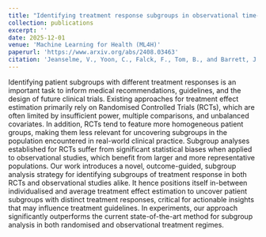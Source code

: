 ```yaml
---
title: "Identifying treatment response subgroups in observational time-to-event data"
collection: publications
excerpt: ''
date: 2025-12-01
venue: 'Machine Learning for Health (ML4H)'
paperurl: 'https://www.arxiv.org/abs/2408.03463'
citation: 'Jeanselme, V., Yoon, C., Falck, F., Tom, B., and Barrett, J. <b>Identifying treatment response subgroups in observational time-to-event data</b>. In <i>Machine Learning for Health</i>.'
---
```


Identifying patient subgroups with different treatment responses is an important task to inform medical recommendations, guidelines, and the design of future clinical trials. Existing approaches for treatment effect estimation primarily rely on Randomised Controlled Trials (RCTs), which are often limited by insufficient power, multiple comparisons, and unbalanced covariates. In addition, RCTs tend to feature more homogeneous patient groups, making them less relevant for uncovering subgroups in the population encountered in real-world clinical practice. Subgroup analyses established for RCTs suffer from significant statistical biases when applied to observational studies, which benefit from larger and more representative populations. Our work introduces a novel, outcome-guided, subgroup analysis strategy for identifying subgroups of treatment response in both RCTs and observational studies alike. It hence positions itself in-between individualised and average treatment effect estimation to uncover patient subgroups with distinct treatment responses, critical for actionable insights that may influence treatment guidelines. In experiments, our approach significantly outperforms the current state-of-the-art method for subgroup analysis in both randomised and observational treatment regimes.